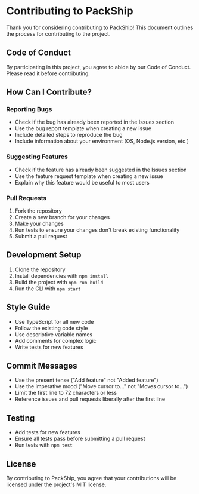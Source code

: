 # Contributing to PackShip

Thank you for considering contributing to PackShip! This document outlines the process for contributing to the project.

## Code of Conduct

By participating in this project, you agree to abide by our Code of Conduct. Please read it before contributing.

## How Can I Contribute?

### Reporting Bugs

- Check if the bug has already been reported in the Issues section
- Use the bug report template when creating a new issue
- Include detailed steps to reproduce the bug
- Include information about your environment (OS, Node.js version, etc.)

### Suggesting Features

- Check if the feature has already been suggested in the Issues section
- Use the feature request template when creating a new issue
- Explain why this feature would be useful to most users

### Pull Requests

1. Fork the repository
2. Create a new branch for your changes
3. Make your changes
4. Run tests to ensure your changes don't break existing functionality
5. Submit a pull request

## Development Setup

1. Clone the repository
2. Install dependencies with `npm install`
3. Build the project with `npm run build`
4. Run the CLI with `npm start`

## Style Guide

- Use TypeScript for all new code
- Follow the existing code style
- Use descriptive variable names
- Add comments for complex logic
- Write tests for new features

## Commit Messages

- Use the present tense ("Add feature" not "Added feature")
- Use the imperative mood ("Move cursor to..." not "Moves cursor to...")
- Limit the first line to 72 characters or less
- Reference issues and pull requests liberally after the first line

## Testing

- Add tests for new features
- Ensure all tests pass before submitting a pull request
- Run tests with `npm test`

## License

By contributing to PackShip, you agree that your contributions will be licensed under the project's MIT license. 